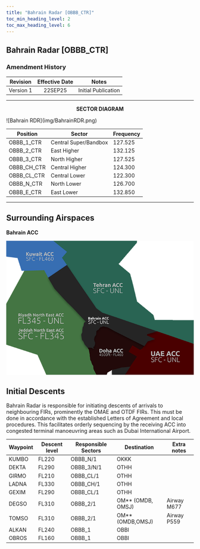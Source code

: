 ```yaml
---
title: "Bahrain Radar [OBBB_CTR]"
toc_min_heading_level: 2
toc_max_heading_level: 6
---
```


## **Bahrain Radar [OBBB_CTR]**

### Amendment History

| **Revision** | **Effective Date** |      **Notes**      |
|:------------:|:------------------:|:-------------------:|
|   Version 1  |       22SEP25      | Initial Publication |

---

<p align="center">
  <strong>SECTOR DIAGRAM</strong><br>
</p>
![Bahrain RDR](img/BahrainRDR.png)

| **Position** | **Sector** | **Frequency** |
|--------------|-------------------|-------------------------|
| OBBB_1_CTR        | Central Super/Bandbox             | 127.525                |
| OBBB_2_CTR        | East Higher             | 132.125              |
| OBBB_3_CTR        | North Higher             | 127.525               |
| OBBB_CH_CTR        | Central Higher             | 124.300               |
| OBBB_CL_CTR        | Central Lower             | 122.300               |
| OBBB_N_CTR        | North Lower             | 126.700                |
| OBBB_E_CTR        | East Lower             | 132.850                |

---

## Surrounding Airspaces


**Bahrain ACC**

![Bahrain AIR](img/BahrainAIR.png)

## Initial Descents 

Bahrain Radar is responsible for initiating descents of arrivals to neighbouring FIRs, prominently the OMAE and OTDF FIRs. This must be done in accordance with the established Letters of Agreement and local procedures. This facilitates orderly sequencing by the receiving ACC into congested terminal manoeuvring areas such as Dubai International Airport. 

| **Waypoint** | **Descent level** | **Responsible Sectors** | **Destination**   | **Extra notes** |
|--------------|-------------------|-------------------------|-------------------|-----------------|
| KUMBO        | FL220             | OBBB_N/1                | OKKK              |                 |
| DEKTA        | FL290             | OBBB_3/N/1              | OTHH              |                 |
| GIRMO        | FL210             | OBBB_CL/1               | OTHH              |                 |
| LADNA        | FL330             | OBBB_CH/1               | OTHH              |                 |
| GEXIM        | FL290             | OBBB_CL/1               | OTHH              |                 |
| DEGSO        | FL310             | OBBB_2/1                | OM** (OMDB, OMSJ) | Airway M677     |
| TOMSO        | FL310             | OBBB_2/1                | OM** (OMDB,OMSJ)  | Airway P559     |
| ALKAN        | FL240             | OBBB_1                  | OBBI              |                 |
| OBROS        | FL160             | OBBB_1                  | OBBI              |                 |

